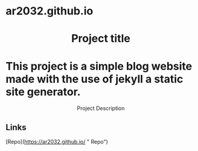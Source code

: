 # ar2032.github.io
<h1 align="center">Project title</h1>

# This project is a simple blog website made with the use of jekyll a static site generator.
<p align="center">Project Description</p>

## Links

[Repo](https://ar2032.github.io/ <project-name>"<project-name> Repo")
